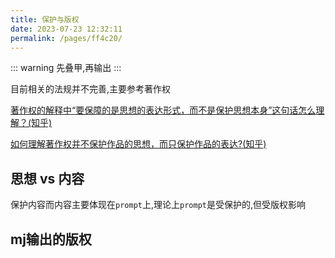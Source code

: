 ```yaml
---
title: 保护与版权
date: 2023-07-23 12:32:11
permalink: /pages/ff4c20/
---
```


::: warning 
先叠甲,再输出
:::

目前相关的法规并不完善,主要参考著作权

<a href="https://www.zhihu.com/question/21166180" target="__blank">著作权的解释中“要保障的是思想的表达形式，而不是保护思想本身”这句话怎么理解？(知乎)</a>

<a href="https://www.zhihu.com/question/494413954/answer/2189442316" target="__blank">如何理解著作权并不保护作品的思想，而只保护作品的表达?(知乎)</a>

## 思想 vs 内容

保护内容而内容主要体现在`prompt`上,理论上`prompt`是受保护的,但受版权影响


## mj输出的版权



